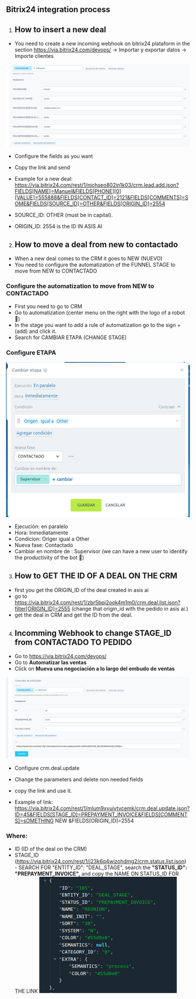 ## Bitrix24 integration process

1. ## How to insert a new deal

- You need to create a new incoming webhook on bitrix24 plataform in the section https://via.bitrix24.com/devops/ -> Importar y exportar datos -> Importe clientes 

![alt text](image.png)

- Configure the fields as you want

- Copy the link and send

- Example for a new deal: https://via.bitrix24.com/rest/1/njchseo802in1k03/crm.lead.add.json?FIELDS[NAME]=Manuel&FIELDS[PHONE][0][VALUE]=555888&FIELDS[CONTACT_ID]=2121&FIELDS[COMMENTS]=SOME&FIELDS[SOURCE_ID]=OTHER&FIELDS[ORIGIN_ID]=2554

- SOURCE_ID: OTHER (must be in capital).
- ORIGIN_ID: 2554 is the ID IN ASIS AI


2. ## How to move a deal from new to contactado
- When a new deal comes to the CRM it goes to NEW (NUEVO)
- You need to configure the automatization of the FUNNEL STAGE to move from NEW to CONTACTADO


### Configure the automatization to move from NEW to CONTACTADO
- First you need to go to CRM
- Go to automatization (center menu on the right with the logo of a robot 🤖)
- In the stage you want to add a rule of automatization go to the sign + (add) and click it.
- Search for CAMBIAR ETAPA (CHANGE STAGE)

### Configure ETAPA
 ![alt text](image-1.png)
 - Ejecuciòn:  en paralelo
 - Hora: Inmediatamente
 - Condicion: Origer igual a Other
 - Nueva fase: Contactado
 - Cambiar en nombre de : Supervisor (we can have a new user to identify the productivity of the bot 🤖)


 3. ## How to GET THE ID OF A DEAL ON THE CRM
- first you get the ORIGIN_ID of the deal created in asis ai
- go to https://via.bitrix24.com/rest/1/zbr5bpj2ook4m1m0/crm.deal.list.json?filter[ORIGIN_ID]=2555 (change that origin_id with the pedido in asis ai.)
- get the deal in CRM and get the ID from the deal.


4. ## Incomming Webhook to change STAGE_ID from CONTACTADO TO PEDIDO
- Go to https://via.bitrix24.com/devops/ 
- Go to **Automatizar las ventas**
- Click on **Mueva una negociación a lo largo del embudo de ventas**

![alt text](image-2.png)


- Configure crm.deal.update
- Change the parameters and delete non needed fields
- copy the link and use it.

- Example of link:  https://via.bitrix24.com/rest/1/mlum9xyuiytvcemk/crm.deal.update.json?ID=45&FIELDS[STAGE_ID]=PREPAYMENT_INVOICE&FIELDS[COMMENTS]=sOMETHING NEW &FIELDS[ORIGIN_ID]=2554

### Where: 

- ID (ID of the deal on the CRM) 
- STAGE_ID (https://via.bitrix24.com/rest/1/j23k6q4wizohdmg2/crm.status.list.json) - SEARCH FOR "ENTITY_ID": "DEAL_STAGE", search the **"STATUS_ID": "PREPAYMENT_INVOICE",** and copy the NAME ON STATUS_ID FOR THE LINK
![alt text](image-3.png)




